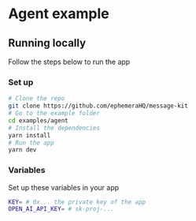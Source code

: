 # Agent example

## Running locally

Follow the steps below to run the app

### Set up

```bash [cmd]
# Clone the repo
git clone https://github.com/ephemeraHQ/message-kit
# Go to the example folder
cd examples/agent
# Install the dependencies
yarn install
# Run the app
yarn dev
```

### Variables

Set up these variables in your app

```bash [cmd]
KEY= # 0x... the private key of the app
OPEN_AI_API_KEY= # sk-proj-...
```
